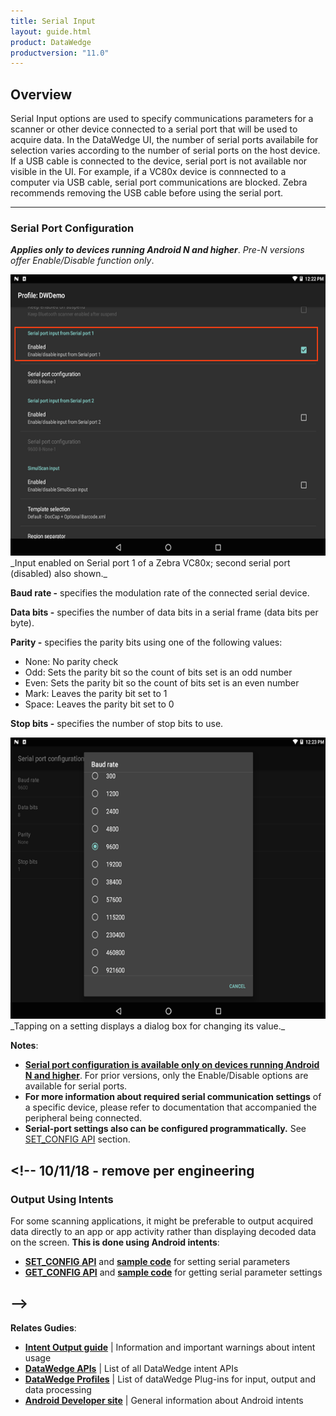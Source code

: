 ```yaml
---
title: Serial Input
layout: guide.html
product: DataWedge
productversion: "11.0"
---
```


## Overview

Serial Input options are used to specify communications parameters for a scanner or other device connected to a serial port that will be used to acquire data. In the DataWedge UI, the number of serial ports availabile for selection varies according to the number of serial ports on the host device. If a USB cable is connected to the device, serial port is not available nor visible in the UI. For example, if a VC80x device is connnected to a computer via USB cable, serial port communications are blocked. Zebra recommends removing the USB cable before using the serial port.

<!-- 2/28/18- Removed per eng.
**Note: DataWedge provides audio and other feedback to alert the user of scanning results and barcode type. See the [Scanner Parameters](#scanparams) section for more information**.
 -->

---

### Serial Port Configuration

**_Applies only to devices running Android N and higher_**. _Pre-N versions offer Enable/Disable function only_.

<img style="height:450px" src="DW_serial_02.png"/>
_Input enabled on Serial port 1 of a Zebra VC80x; second serial port (disabled) also shown._
<br>

**Baud rate -** specifies the modulation rate of the connected serial device.

**Data bits -** specifies the number of data bits in a serial frame (data bits per byte).

**Parity -** specifies the parity bits using one of the following values:

- None: No parity check
- Odd: Sets the parity bit so the count of bits set is an odd number
- Even: Sets the parity bit so the count of bits set is an even number
- Mark: Leaves the parity bit set to 1
- Space: Leaves the parity bit set to 0

**Stop bits -** specifies the number of stop bits to use.

<img style="height:450px" src="DW_serial_04.png"/>
_Tapping on a setting displays a dialog box for changing its value._
<br>

**Notes**:

- **<u>Serial port configuration is available only on devices running Android N and higher</u>**. For prior versions, only the Enable/Disable options are available for serial ports.
- **For more information about required serial communication settings** of a specific device, please refer to documentation that accompanied the peripheral being connected.
- **Serial-port settings also can be configured programmatically.** See [SET_CONFIG API](../../api/setconfig) section.

## <!-- 10/11/18 - remove per engineering

### Output Using Intents

For some scanning applications, it might be preferable to output acquired data directly to an app or app activity rather than displaying decoded data on the screen. **This is done using Android intents**:

- **[SET_CONFIG API](../../api/setconfig)** and **[sample code](../../api/setconfig/#setserialinputconfiguration)** for setting serial parameters
- **[GET_CONFIG API](../../api/getconfig)** and **[sample code](../../api/getconfig/#getserialinputconfig)** for getting serial parameter settings

## -->

**Relates Gudies**:

- **[Intent Output guide](../../output/intent)** | Information and important warnings about intent usage
- **[DataWedge APIs](../../api)** | List of all DataWedge intent APIs
- **[DataWedge Profiles](../../profiles)** | List of dataWedge Plug-ins for input, output and data processing
- **[Android Developer site](https://developer.android.com/guide/components/intents-filters.html)** | General information about Android intents
